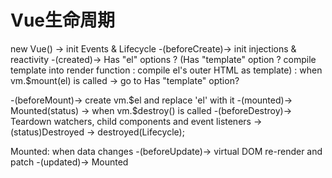 # Vue生命周期

new Vue() -> init Events & Lifecycle -(beforeCreate)-> init injections & reactivity -(created)-> Has "el" options ? (Has "template" option ? compile template into render function : compile el's outer HTML as template) : when vm.$mount(el) is called -> go to Has "template" option?

-(beforeMount)-> create vm.\$el and replace 'el' with it -(mounted)-> Mounted(status) -> when vm.$destroy() is called -(beforeDestroy)-> Teardown watchers, child components and event listeners -> (status)Destroyed -> destroyed(Lifecycle);

Mounted: when data changes -(beforeUpdate)-> virtual DOM re-render and patch -(updated)-> Mounted




